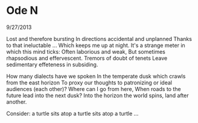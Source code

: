 Ode N
=====

9/27/2013

Lost and therefore bursting
In directions accidental and unplanned
Thanks to that ineluctable ...
Which keeps me up at night.
It's a strange meter in which this mind ticks:
Often laborious and weak,
But sometimes rhapsodious and effervescent.
Tremors of doubt of tenets
Leave sedimentary effeteness in subsiding.

How many dialects have we spoken
In the temperate dusk which crawls from the east horizon
To proxy our thoughts to patronizing or ideal audiences (each other)?
Where can I go from here,
When roads to the future lead into the next dusk?
Into the horizon the world spins, land after another.

Consider: a turtle sits atop a turtle sits atop a turtle ...